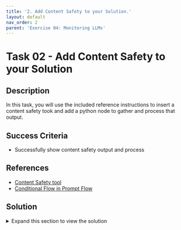 ```yaml
---
title: '2. Add Content Safety to your Solution.'
layout: default
nav_order: 2
parent: 'Exercise 04: Monitoring LLMs'
---
```


# Task 02 - Add Content Safety to your Solution

## Description

In this task, you will use the included reference instructions to insert a content safety took and add a python node to gather and process that output.

## Success Criteria

* Successfully show content safety output and process

## References

* [Content Safety tool](https://learn.microsoft.com/en-us/azure/machine-learning/prompt-flow/tools-reference/content-safety-text-tool)
* [Conditional Flow in Prompt Flow](https://github.com/microsoft/promptflow/tree/main/examples/flows/standard/conditional-flow-for-if-else)

## Solution

<details markdown="block">
<summary>Expand this section to view the solution</summary>

##### 1) Add Content Safety to your Solution

Create a basic **flow** from scratch (a simple Joke flow will be constructed).  
   
Make the following adjustments to the flow as per the instructions below:  
   
1. Insert a [Content Safety tool](https://learn.microsoft.com/en-us/azure/machine-learning/prompt-flow/tools-reference/content-safety-text-tool) node between the input and the language model (LLM).  
   
2. Add a Python node to process the output from the Content Safety tool and determine whether to proceed with the standard flow or not. For guidance on creating a conditional flow in Prompt Flow, refer to [this example](https://github.com/microsoft/promptflow/tree/main/examples/flows/standard/conditional-flow-for-if-else).  
   
3. Add a Python node to craft a default response.  
   
4. Implement conditions to trigger one response or another, depending on the Content Safety's result.  
   
5. Develop a final node to compile and deliver the response to the user.

</details>
